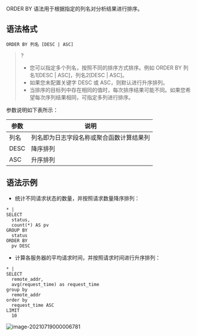 ORDER BY 语法用于根据指定的列名对分析结果进行排序。

## 语法格式

```
ORDER BY 列名 [DESC | ASC]
```

>?
>- 您可以指定多个列名，按照不同的排序方式排序。例如 ORDER BY 列名1[DESC | ASC]，列名2[DESC | ASC]。
>- 如果您未配置关键字 DESC 或 ASC，则默认进行升序排列。
>- 当排序的目标列中存在相同的值时，每次排序结果可能不同。如果您希望每次序列结果相同，可指定多列进行排序。
>

参数说明如下表所示：

| 参数 | 说明                                     |
| ---- | ---------------------------------------- |
| 列名 | 列名即为日志字段名称或聚合函数计算结果列 |
| DESC | 降序排列                                 |
| ASC  | 升序排列                                 |

## 语法示例

- 统计不同请求状态的数量，并按照请求数量降序排列：
```
* | 
SELECT 
  status, 
  count(*) AS pv 
GROUP BY 
  status 
ORDER BY 
  pv DESC
```
- 计算各服务器的平均请求时间，并按照请求时间进行升序排列：
```
* | 
SELECT 
  remote_addr, 
  avg(request_time) as request_time 
group by 
  remote_addr 
order by 
  request_time ASC 
LIMIT 
  10
```
![image-20210719000006781](https://main.qcloudimg.com/raw/c1a051779bc0cd4ce801dc8e9f4edeb5.png)

